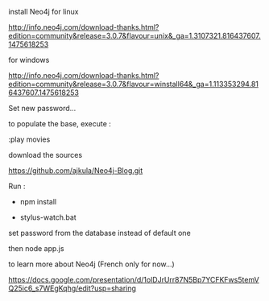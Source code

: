 install Neo4j for linux

http://info.neo4j.com/download-thanks.html?edition=community&release=3.0.7&flavour=unix&_ga=1.3107321.816437607.1475618253

for windows

http://info.neo4j.com/download-thanks.html?edition=community&release=3.0.7&flavour=winstall64&_ga=1.113353294.816437607.1475618253

Set new password...

to populate the base, execute :

:play movies

download the sources

https://github.com/ajkula/Neo4j-Blog.git

Run :

 - npm install

 - stylus-watch.bat

set password from the database instead of default one

then node app.js


to learn more about Neo4j (French only for now...)

https://docs.google.com/presentation/d/1olDJrUrr87N5Bp7YCFKFws5temVQ25ic6_s7WEgKqhg/edit?usp=sharing